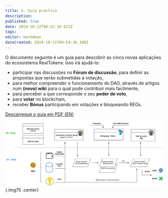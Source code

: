 ```yaml
---
title: 5. Guia practica
description: 
published: true
date: 2024-10-22T06:52:18.621Z
tags: 
editor: markdown
dateCreated: 2024-10-11T09:54:36.388Z
---
```


O documento seguinte é um guia para descobrir as cinco novas aplicações do ecossistema RealTokens:
Isso irá ajudá-lo:

- participar nas discussões no **Fórum de discussão**, para definir as propostas que serão submetidas a votação,
- para melhor compreender o funcionamento do DAO, através de artigos num **(novo) wiki** para o qual pode contribuir mais facilmente,
- para perceber a que corresponde o seu **poder de voto**,
- para **votar** no blockchain,
- receber **Bónus** participando em votações e bloqueando REGs.


[Descarregue o guia em PDF (EN)](/en/assets/document/tuto_gouvernance_dao_v3_en.pdf)

![dao_gov_en.svg](/imag-en/dao_gov_en.svg){.img75 .center}


